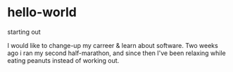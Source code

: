 # hello-world
starting out

I would like to change-up my carreer & learn about software.
Two weeks ago i ran my second half-marathon, and since then I've been relaxing while eating peanuts instead of working out.
